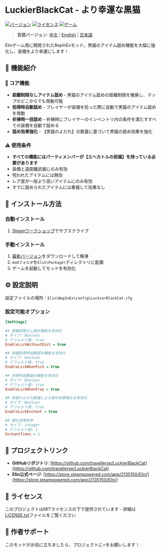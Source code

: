 # LuckierBlackCat - より幸運な黒猫

[![バージョン](https://img.shields.io/badge/バージョン-0.4.1.0-blue.svg)](https://github.com/travellerse/LuckierBlackCat/releases)
[![ライセンス](https://img.shields.io/badge/ライセンス-MIT-green.svg)](LICENSE.txt)
[![ゲーム](https://img.shields.io/badge/ゲーム-Elin-orange.svg)](https://store.steampowered.com/app/2135150/Elin/)

> **言語バージョン**: [中文](README.md) | [English](README_EN.md) | [日本語](README_JP.md)

Elinゲーム用に開発されたBepInExモッド。黒猫のアイテム舐め機能を大幅に強化し、装備をより幸運にします！

## 📖 機能紹介

### 🎯 コア機能

- **距離制限なしアイテム舐め** - 黒猫のアイテム舐めの距離制限を撤廃し、マップのどこからでも発動可能
- **拾得時自動舐め** - プレイヤーが装備を拾った際に自動で黒猫のアイテム舐めを発動
- **祈祷時一括舐め** - 祈祷時にプレイヤーのインベントリ内の条件を満たすすべての装備を自動で舐める
- **舐め効果強化** - 【黒猫のよだれ】の数量に基づいて黒猫の舐め効果を強化

### ⚠️ 使用条件

- **すべての機能にはパーティメンバーが【エヘカトルの祝福】を持っている必要があります**
- 装備と遠距離武器にのみ有効
- 呪われたアイテムには無効
- レア度が一般より高いアイテムにのみ有効
- すでに舐められたアイテムには重複して効果なし

## 🔧 インストール方法

### 自動インストール

1. [Steamワークショップ](https://steamcommunity.com/sharedfiles/filedetails/?id=3366709105)でサブスクライブ

### 手動インストール

1. [最新バージョン](https://github.com/travellerse/LuckierBlackCat/releases)をダウンロードして解凍
2. `modフォルダ`を`Elin\Package\`ディレクトリに配置
3. ゲームを起動してモッドを有効化

## ⚙️ 設定説明

設定ファイルの場所：`Elin\BepInEx\config\LuckierBlackCat.cfg`

### 設定可能オプション

```ini
[Settings]

## 距離制限なし舐め機能を有効化
# タイプ: Boolean
# デフォルト値: true
EnableLickWithoutDist = true

## 装備拾得時自動舐め機能を有効化
# タイプ: Boolean  
# デフォルト値: true
EnableLickWhenPick = true

## 祈祷時自動舐め機能を有効化
# タイプ: Boolean
# デフォルト値: true
EnableLickWhenPray = true

## 黒猫のよだれ数量による舐め効果強化を有効化
# タイプ: Boolean
# デフォルト値: true
EnableLickEnchant = true

## 強化効果倍率
# タイプ: Integer
# デフォルト値: 1
EnchantTimes = 1
```

## 🔗 プロジェクトリンク

- **GitHubリポジトリ**: [https://github.com/travellerse/LuckierBlackCat](https://github.com/travellerse/LuckierBlackCat)
- **Elin公式ページ**: [https://store.steampowered.com/app/2135150/Elin/](https://store.steampowered.com/app/2135150/Elin/)

## 📄 ライセンス

このプロジェクトはMITライセンスの下で提供されています - 詳細は[LICENSE.txt](LICENSE.txt)ファイルをご覧ください

## 💖 作者サポート

このモッドがお役に立ちましたら、プロジェクトに⭐をお願いします！
